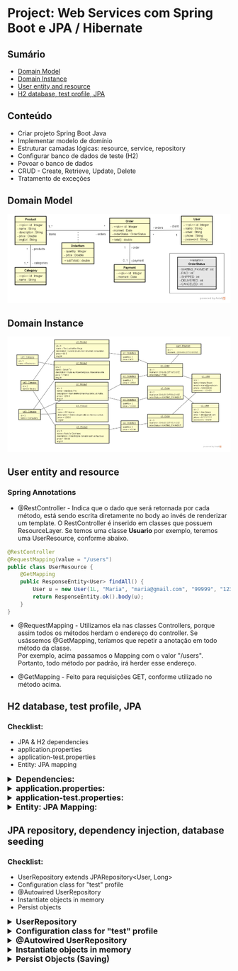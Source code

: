 # Project: Web Services com Spring Boot e JPA / Hibernate 


## Sumário
- [Domain Model](##Domain-Model)
- [Domain Instance](##Domain-Instance)
- [User entity and resource](##User-entity-and-resource)
- [H2 database, test profile, JPA](##H2-database-test-profile-JPA)


## Conteúdo
- Criar projeto Spring Boot Java
- Implementar modelo de domínio
- Estruturar camadas lógicas: resource, service, repository
- Configurar banco de dados de teste (H2)
- Povoar o banco de dados
- CRUD - Create, Retrieve, Update, Delete
- Tratamento de exceções

## Domain Model
![img.png](img.png)

## Domain Instance
![img_1.png](img_1.png)


## User entity and resource

### Spring Annotations

- @RestController - Indica que o dado que será retornada por cada método, está sendo escrita diretamente no body ao invés de renderizar um template.
  O RestController é inserido em classes que possuem ResourceLayer. Se temos uma classe <b>Usuario</b> por exemplo, teremos uma UserResource, conforme abaixo.

```java
@RestController
@RequestMapping(value = "/users")
public class UserResource {
    @GetMapping
    public ResponseEntity<User> findAll() {
        User u = new User(1L, "Maria", "maria@gmail.com", "99999", "12345");
        return ResponseEntity.ok().body(u);
    }
}
```
- @RequestMapping - Utilizamos ela nas classes Controllers, porque assim todos os métodos herdam o endereço do controller. Se usássemos @GetMapping, teríamos que repetir a anotação em todo método da classe. <br>
  Por exemplo, acima passamos o Mapping com o valor "/users". Portanto, todo método por padrão, irá herder esse endereço.


- @GetMapping - Feito para requisições GET, conforme utilizado no método acima.


## H2 database, test profile, JPA

### Checklist:
- JPA & H2 dependencies
- application.properties
- application-test.properties
- Entity: JPA mapping 

<details>
  <summary style="font-weight: bold; font-size: 18px">Dependencies:</summary>

```xml
  <dependency>
    <groupId>org.springframework.boot</groupId>
    <artifactId>spring-boot-starter-data-jpa</artifactId>
  </dependency>

  <dependency>
    <groupId>com.h2database</groupId>
    <artifactId>h2</artifactId>
    <scope>runtime</scope>
  </dependency>
```
</details>


<details>
  <summary style="font-weight: bold; font-size: 18px" >application.properties:</summary>

```
spring.profiles.active=test
spring.jpa.open-in-view=true
```

</details>


<details> 
  <summary style="font-weight: bold; font-size: 18px" >application-test.properties:</summary>

```
# DATASOURCE
spring.datasource.driverClassName=org.h2.Driver
spring.datasource.url=jdbc:h2:mem:testdb
spring.datasource.username=sa
spring.datasource.password=
# H2 CLIENT
spring.h2.console.enabled=true
spring.h2.console.path=/h2-console
# JPA, SQL
spring.jpa.database-platform=org.hibernate.dialect.H2Dialect
spring.jpa.defer-datasource-initialization=true
spring.jpa.show-sql=true
spring.jpa.properties.hibernate.format_sql=true
```
</details> 

<details>
  <summary style="font-weight: bold; font-size: 18px">Entity: JPA Mapping:</summary>

  Colocar na classe User algumas anotações do JPA. Instruindo ao JPA como converter os objetos para o modelo relacional.
  1. Colocar @Entity em cima da classe.
  2. Colocar uma @Table(name = "tb_user"). Isso porque a palavra User é uma palavra reservada do banco de dados H2 então precisamos renomear para essa tabela não ter nenhum tipo de conflito.
  3. Settar primaryKey, nesse caso ID.
     - Sabemos que ID é uma coluna autoincrementada, então colocamos @GeneratedValue(strategy = GenerationType.IDENTITY).
    
```java
@Entity
@Table(name = "tb_user")
public class User implements Serializable {
    private static final long serialVersionUID = 1L;
    @Id
    @GeneratedValue(strategy = GenerationType.IDENTITY)
    private Long id;
```
</details>

## JPA repository, dependency injection, database seeding

### Checklist:
- UserRepository extends JPARepository<User, Long>
- Configuration class for "test" profile
- @Autowired UserRepository
- Instantiate objects in memory
- Persist objects

<details>
    <summary style="font-weight: bold; font-size: 18px">UserRepository</summary>

UserRepository será responsável por fazer operações com a entidade User. Para criamos, faremos o UserRepository extender o JPARepository, passando o tipo da Entidade que vamos acessar e o tipo da chave.
1. Criamos um package chamado repositories dentro de course e criamos o UserRepository (que será uma interface);
2. Dentro da interface criada, extendemos passando o JpaRepository e parâmetros;
```java
public interface UserRepository extends JpaRepository <User, Long > {
}
```
</details>

<details>
    <summary style="font-weight: bold; font-size: 18px">Configuration class for "test" profile</summary>

Essa classe de configuração ela não é nem controller, service ou repository. Ela é uma classe auxiliar que vai fazer umas configurações na aplicação.
1. Criamos um package chamado config e criamos uma entidade chamada TestConfig.
2. Para o Spring identificar que é uma classe de configuração, passaremos uma anottation @Configuration.
    Além disso, para caracterizarmos essa classe como perfil de teste, passaremos uma anottation @Profile.
```java
@Configuration
@Profile("test")
public class TestConfig {
}
```
</details>

<details>
    <summary style="font-weight: bold; font-size: 18px">@Autowired UserRepository</summary>

Essa classe TestConfig vai servir para database seeding. Ou seja, popular o banco de dados. Sabemos que para acessar/salvar coisas no banco de dados utilizamos o Repository. <br>

Portanto, teremos o nosso primeiro caso de injeção de dependência. <br>

Para fazermos o Spring entender que o objeto dependerá de outro, importar o UserRepository:
```java
    @Autowired
    private UserRepository userRepository;
```
A anotação @AutoWired irá associar uma instância de UserRepository dentro de TestConfig através do Spring.
</details>

<details>
    <summary style="font-weight: bold; font-size: 18px">Instantiate objects in memory</summary>

O TestConfig irá implementar a interface CommandLineRunner. 
```java
public class TestConfig implements CommandLineRunner {,
    @Override
    public void run(String... args) throws Exception {
        User u1 = new User(null, "Maria Brown", "maria@gmail.com", "988888888", "123456");
        User u2 = new User(null, "Alex Green", "alex@gmail.com", "977777777", "123456");
    }
}
```
</details>

<details>
    <summary style="font-weight: bold; font-size: 18px">Persist Objects (Saving)</summary>

Tudo dentro do método run será executado quando a operação for iniciada (no programa principal -CourseApplication-).
1. Instanciamos os objetos desejados;
2. E depois chamamos userRepository.saveAll(e aqui dentro, passamos um Arrays inserindo os objetos acima).

```java
    @Override
    public void run(String... args) throws Exception {
        User u1 = new User(null, "Maria Brown", "maria@gmail.com", "988888888", "123456");
        User u2 = new User(null, "Alex Green", "alex@gmail.com", "977777777", "123456");

        userRepository.saveAll(Arrays.asList(u1, u2));
    }
}
```

</details>
